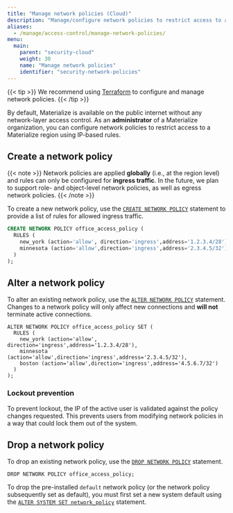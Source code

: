 ```yaml
---
title: "Manage network policies (Cloud)"
description: "Manage/configure network policies to restrict access to a Materialize region using IP-based rules."
aliases:
  - /manage/access-control/manage-network-policies/
menu:
  main:
    parent: "security-cloud"
    weight: 30
    name: "Manage network policies"
    identifier: "security-network-policies"
---
```


{{< tip >}}
We recommend using [Terraform](https://registry.terraform.io/providers/MaterializeInc/materialize/latest/docs/resources/network_policy)
to configure and manage network policies.
{{< /tip >}}

By default, Materialize is available on the public internet without any
network-layer access control. As an **administrator** of a Materialize
organization, you can configure network policies to restrict access to a
Materialize region using IP-based rules.

## Create a network policy

{{< note >}}
Network policies are applied **globally** (i.e., at the region level) and rules
can only be configured for **ingress traffic**. In the future, we plan to
support role- and object-level network policies, as well as egress network
policies.
{{< /note >}}

To create a new network policy, use the [`CREATE NETWORK POLICY`](/sql/create-network-policy)
statement to provide a list of rules for allowed ingress traffic.

```sql
CREATE NETWORK POLICY office_access_policy (
  RULES (
    new_york (action='allow', direction='ingress',address='1.2.3.4/28'),
    minnesota (action='allow',direction='ingress',address='2.3.4.5/32')
  )
);
```

## Alter a network policy

To alter an existing network policy, use the [`ALTER NETWORK POLICY`](/sql/alter-network-policy)
statement. Changes to a network policy will only affect new connections
and **will not** terminate active connections.

```mzsql
ALTER NETWORK POLICY office_access_policy SET (
  RULES (
    new_york (action='allow', direction='ingress',address='1.2.3.4/28'),
    minnesota (action='allow',direction='ingress',address='2.3.4.5/32'),
    boston (action='allow',direction='ingress',address='4.5.6.7/32')
  )
);
```

### Lockout prevention

To prevent lockout, the IP of the active user is validated against the policy
changes requested. This prevents users from modifying network policies in a way
that could lock them out of the system.

## Drop a network policy

To drop an existing network policy, use the [`DROP NETWORK POLICY`](/sql/drop-network-policy) statement.

```mzsql
DROP NETWORK POLICY office_access_policy;
```

To drop the pre-installed `default` network policy (or the network policy
subsequently set as default), you must first set a new system default using
the [`ALTER SYSTEM SET network_policy`](/sql/alter-system-set) statement.
